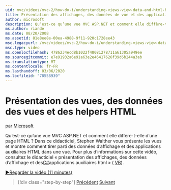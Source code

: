 ```yaml
---
uid: mvc/videos/mvc-2/how-do-i/understanding-views-view-data-and-html-helpers
title: Présentation des affichages, des données de vue et des applications auxiliaires HTML | Microsoft Docs
author: microsoft
description: Qu’est-ce qu’une vue MVC ASP.NET et comment elle diffère-t-elle d’une page HTML ? Dans ce didacticiel, Stephen Walther vous présente les vues et montre comment vous pouvez...
ms.author: riande
ms.date: 08/20/2008
ms.assetid: 81e8ee8e-00ea-4988-9f11-920c1728ee43
msc.legacyurl: /mvc/videos/mvc-2/how-do-i/understanding-views-view-data-and-html-helpers
msc.type: video
ms.openlocfilehash: 4786234ecd8b1022f48081278711a61305a949ee
ms.sourcegitcommit: e7e91932a6e91a63e2e46417626f39d6b244a3ab
ms.translationtype: MT
ms.contentlocale: fr-FR
ms.lasthandoff: 03/06/2020
ms.locfileid: "78558939"
---
```

# <a name="understanding-views-view-data-and-html-helpers"></a>Présentation des vues, des données des vues et des helpers HTML

par [Microsoft](https://github.com/microsoft)

Qu’est-ce qu’une vue MVC ASP.NET et comment elle diffère-t-elle d’une page HTML ? Dans ce didacticiel, Stephen Walther vous présente les vues et montre comment tirer parti des données d’affichage et des applications auxiliaires HTML dans une vue. Pour plus d’informations sur cette vidéo, consultez le didacticiel « présentation des affichages, des données d’affichage et des[C#](../../../overview/older-versions-1/views/asp-net-mvc-views-overview-cs.md)applications auxiliaires html » ( [VB](../../../overview/older-versions-1/views/asp-net-mvc-views-overview-vb.md)).

[&#9654;Regarder la vidéo (11 minutes)](https://channel9.msdn.com/Blogs/ASP-NET-Site-Videos/understanding-views-view-data-and-html-helpers)

> [!div class="step-by-step"]
> [Précédent](understanding-controllers-controller-actions-and-action-results.md)
> [Suivant](an-introduction-to-url-routing.md)
